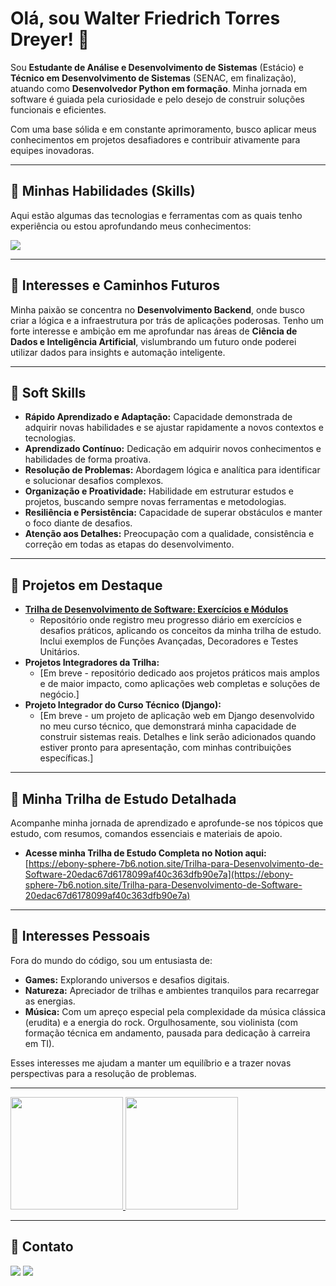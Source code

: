 # Olá, sou Walter Friedrich Torres Dreyer! 👋

Sou **Estudante de Análise e Desenvolvimento de Sistemas** (Estácio) e **Técnico em Desenvolvimento de Sistemas** (SENAC, em finalização), atuando como **Desenvolvedor Python em formação**. Minha jornada em software é guiada pela curiosidade e pelo desejo de construir soluções funcionais e eficientes.

Com uma base sólida e em constante aprimoramento, busco aplicar meus conhecimentos em projetos desafiadores e contribuir ativamente para equipes inovadoras.

---

## 🚀 Minhas Habilidades (Skills)

Aqui estão algumas das tecnologias e ferramentas com as quais tenho experiência ou estou aprofundando meus conhecimentos:

<p align='left'>
    <img loading="lazy" src="https://skillicons.dev/icons?i=python,django,java,mysql,git,github,js,html,css,bootstrap,notion,md,vscode"/> 
</p>

---

## 🎯 Interesses e Caminhos Futuros

Minha paixão se concentra no **Desenvolvimento Backend**, onde busco criar a lógica e a infraestrutura por trás de aplicações poderosas. Tenho um forte interesse e ambição em me aprofundar nas áreas de **Ciência de Dados e Inteligência Artificial**, vislumbrando um futuro onde poderei utilizar dados para insights e automação inteligente.

---

## 👥 Soft Skills

* **Rápido Aprendizado e Adaptação:** Capacidade demonstrada de adquirir novas habilidades e se ajustar rapidamente a novos contextos e tecnologias.
* **Aprendizado Contínuo:** Dedicação em adquirir novos conhecimentos e habilidades de forma proativa.
* **Resolução de Problemas:** Abordagem lógica e analítica para identificar e solucionar desafios complexos.
* **Organização e Proatividade:** Habilidade em estruturar estudos e projetos, buscando sempre novas ferramentas e metodologias.
* **Resiliência e Persistência:** Capacidade de superar obstáculos e manter o foco diante de desafios.
* **Atenção aos Detalhes:** Preocupação com a qualidade, consistência e correção em todas as etapas do desenvolvimento.

---

## 🚀 Projetos em Destaque

* **[Trilha de Desenvolvimento de Software: Exercícios e Módulos](https://github.com/WFredTD/trilha-desenvolvimento-de-software)**
    * Repositório onde registro meu progresso diário em exercícios e desafios práticos, aplicando os conceitos da minha trilha de estudo. Inclui exemplos de Funções Avançadas, Decoradores e Testes Unitários.
* **Projetos Integradores da Trilha:**
    * [Em breve - repositório dedicado aos projetos práticos mais amplos e de maior impacto, como aplicações web completas e soluções de negócio.]
* **Projeto Integrador do Curso Técnico (Django):**
    * [Em breve - um projeto de aplicação web em Django desenvolvido no meu curso técnico, que demonstrará minha capacidade de construir sistemas reais. Detalhes e link serão adicionados quando estiver pronto para apresentação, com minhas contribuições específicas.]

---

## 📖 Minha Trilha de Estudo Detalhada

Acompanhe minha jornada de aprendizado e aprofunde-se nos tópicos que estudo, com resumos, comandos essenciais e materiais de apoio.

* **Acesse minha Trilha de Estudo Completa no Notion aqui:** [https://ebony-sphere-7b6.notion.site/Trilha-para-Desenvolvimento-de-Software-20edac67d6178099af40c363dfb90e7a](https://ebony-sphere-7b6.notion.site/Trilha-para-Desenvolvimento-de-Software-20edac67d6178099af40c363dfb90e7a)

---

## 🌱 Interesses Pessoais

Fora do mundo do código, sou um entusiasta de:

* **Games:** Explorando universos e desafios digitais.
* **Natureza:** Apreciador de trilhas e ambientes tranquilos para recarregar as energias.
* **Música:** Com um apreço especial pela complexidade da música clássica (erudita) e a energia do rock. Orgulhosamente, sou violinista (com formação técnica em andamento, pausada para dedicação à carreira em TI).

Esses interesses me ajudam a manter um equilíbrio e a trazer novas perspectivas para a resolução de problemas.

---

<div>
    <a href="https://github.com/WFredTD">
        <img loading="lazy" height="180em" src="https://github-readme-stats.vercel.app/api/top-langs/?username=WFredTD&layout=compact&langs_count=5&theme=dracula&hide_langs_below=1"/>
        <img loading="lazy" height="180em" src="https://github-readme-stats.vercel.app/api?username=WFredTD&show_icons=true&theme=dracula&include_all_commits=true&count_private=true"/>
    </a>
</div>

---

## 📧 Contato

<div>
    <a href = "mailto:fredtorresdreyer@gmail.com"><img loading="lazy" src="https://img.shields.io/badge/Gmail-D14836?style=for-the-badge&logo=gmail&logoColor=white" target="_blank"></a>
    <a href="https://www.linkedin.com/in/walterftdreyer/" target="_blank"><img loading="lazy" src="https://img.shields.io/badge/-LinkedIn-%230077B5?style=for-the-badge&logo=linkedin&logoColor=white" target="_blank"></a> 
</div>

